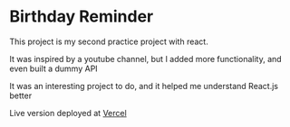 # Birthday Reminder


This project is my second practice project with react.

It was inspired by a youtube channel, but I added more functionality, and even built a dummy API

It was an interesting project to do, and it helped me understand React.js better

Live version deployed at [Vercel](https://react-birthday-reminder.vercel.app/)
